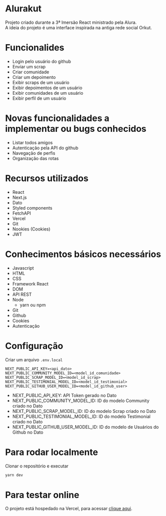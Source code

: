 # Alurakut

Projeto criado durante a 3ª Imersão React ministrado pela Alura.  
A ideia do projeto é uma interface inspirada na antiga rede social Orkut.

# Funcionalides

- Login pelo usuário do github
- Enviar um scrap
- Criar comunidade
- Criar um depoimento
- Exibir scraps de um usuário
- Exibir depoimentos de um usuário
- Exibir comunidades de um usuário
- Exibir perfil de um usuário

# Novas funcionalidades a implementar ou bugs conhecidos

- Listar todos amigos
- Autenticação pela API do github
- Navegação de perfis
- Organização das rotas

# Recursos utilizados

- React
- Next.js
- Dato
- Styled components
- FetchAPI
- Vercel
- Git
- Nookies (Cookies)
- JWT

# Conhecimentos básicos necessários

- Javascript
- HTML
- CSS
- Framework React
- DOM
- API REST
- Node
  - yarn ou npm
- Git
- Github
- Cookies
- Autenticação

# Configuração

Criar um arquivo `.env.local`

```
NEXT_PUBLIC_API_KEY=<api_dato>
NEXT_PUBLIC_COMMUNITY_MODEL_ID=<model_id_comunidade>
NEXT_PUBLIC_SCRAP_MODEL_ID=<model_id_scrap>
NEXT_PUBLIC_TESTIMONIAL_MODEL_ID=<model_id_testimonial>
NEXT_PUBLIC_GITHUB_USER_MODEL_ID=<model_id_github_user>
```

- NEXT_PUBLIC_API_KEY: API Token gerado no Dato
- NEXT_PUBLIC_COMMUNITY_MODEL_ID: ID do modelo Community criado no Dato
- NEXT_PUBLIC_SCRAP_MODEL_ID: ID do modelo Scrap criado no Dato
- NEXT_PUBLIC_TESTIMONIAL_MODEL_ID: ID do modelo Testimonial criado no Dato
- NEXT_PUBLIC_GITHUB_USER_MODEL_ID: ID do modelo de Usuários do Github no Dato

# Para rodar localmente

Clonar o repositório e executar

```bash
yarn dev
```

# Para testar online

O projeto está hospedado na Vercel, para acessar [clique aqui](https://alurakut-danilok.vercel.app).
